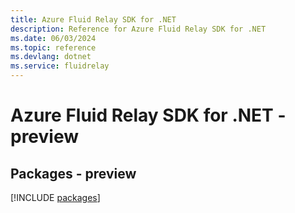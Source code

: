 ```yaml
---
title: Azure Fluid Relay SDK for .NET
description: Reference for Azure Fluid Relay SDK for .NET
ms.date: 06/03/2024
ms.topic: reference
ms.devlang: dotnet
ms.service: fluidrelay
---
```

# Azure Fluid Relay SDK for .NET - preview
## Packages - preview
[!INCLUDE [packages](fluid-relay-index.md)]